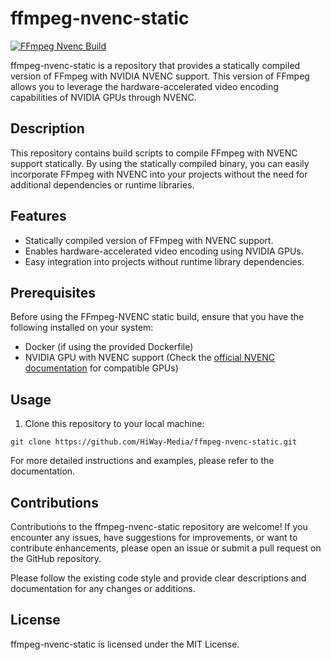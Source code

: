 # ffmpeg-nvenc-static
[![FFmpeg Nvenc Build](https://github.com/HiWay-Media/ffmpeg-nvenc-static/actions/workflows/build.yml/badge.svg)](https://github.com/HiWay-Media/ffmpeg-nvenc-static/actions/workflows/build.yml)


ffmpeg-nvenc-static is a repository that provides a statically compiled version of FFmpeg with NVIDIA NVENC support. This version of FFmpeg allows you to leverage the hardware-accelerated video encoding capabilities of NVIDIA GPUs through NVENC.

## Description

This repository contains build scripts to compile FFmpeg with NVENC support statically. By using the statically compiled binary, you can easily incorporate FFmpeg with NVENC into your projects without the need for additional dependencies or runtime libraries.

## Features

- Statically compiled version of FFmpeg with NVENC support.
- Enables hardware-accelerated video encoding using NVIDIA GPUs.
- Easy integration into projects without runtime library dependencies.

## Prerequisites

Before using the FFmpeg-NVENC static build, ensure that you have the following installed on your system:

- Docker (if using the provided Dockerfile)
- NVIDIA GPU with NVENC support (Check the [official NVENC documentation](https://developer.nvidia.com/nvidia-video-codec-sdk#NVENCFeatures) for compatible GPUs)

## Usage

1. Clone this repository to your local machine:

```shell
git clone https://github.com/HiWay-Media/ffmpeg-nvenc-static.git
```

For more detailed instructions and examples, please refer to the documentation.

## Contributions
Contributions to the ffmpeg-nvenc-static repository are welcome! If you encounter any issues, have suggestions for improvements, or want to contribute enhancements, please open an issue or submit a pull request on the GitHub repository.

Please follow the existing code style and provide clear descriptions and documentation for any changes or additions.

## License
ffmpeg-nvenc-static is licensed under the MIT License.

